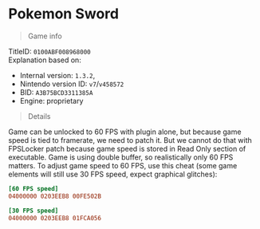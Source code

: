 # Pokemon Sword

> Game info

TitleID: `0100ABF008968000`<br>
Explanation based on:
- Internal version: `1.3.2`, 
- Nintendo version ID: `v7`/`v458572`
- BID: `A3B75BCD3311385A`
- Engine: proprietary

> Details

Game can be unlocked to 60 FPS with plugin alone, but because game speed is tied to framerate, we need to patch it. But we cannot do that with FPSLocker patch because game speed is stored in Read Only section of executable. Game is using double buffer, so realistically only 60 FPS matters. To adjust game speed to 60 FPS, use this cheat (some game elements will still use 30 FPS speed, expect graphical glitches):

```ini
[60 FPS speed]
04000000 0203EEB8 00FE502B

[30 FPS speed]
04000000 0203EEB8 01FCA056
```